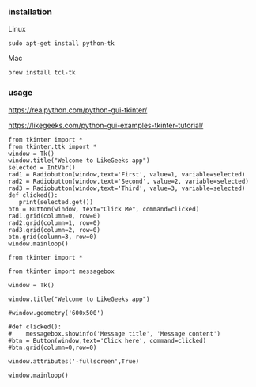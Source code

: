 ### installation
Linux
```
sudo apt-get install python-tk
```
Mac
```
brew install tcl-tk
```

### usage
https://realpython.com/python-gui-tkinter/

https://likegeeks.com/python-gui-examples-tkinter-tutorial/

```
from tkinter import *
from tkinter.ttk import *
window = Tk()
window.title("Welcome to LikeGeeks app")
selected = IntVar()
rad1 = Radiobutton(window,text='First', value=1, variable=selected)
rad2 = Radiobutton(window,text='Second', value=2, variable=selected)
rad3 = Radiobutton(window,text='Third', value=3, variable=selected)
def clicked():
   print(selected.get())
btn = Button(window, text="Click Me", command=clicked)
rad1.grid(column=0, row=0)
rad2.grid(column=1, row=0)
rad3.grid(column=2, row=0)
btn.grid(column=3, row=0)
window.mainloop()
```
```
from tkinter import *

from tkinter import messagebox

window = Tk()

window.title("Welcome to LikeGeeks app")

#window.geometry('600x500')

#def clicked():
#    messagebox.showinfo('Message title', 'Message content')
#btn = Button(window,text='Click here', command=clicked)
#btn.grid(column=0,row=0)

window.attributes('-fullscreen',True)

window.mainloop()
```
